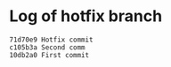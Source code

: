 # Log of hotfix branch

```horfix log
71d70e9 Hotfix commit
c105b3a Second comm
10db2a0 First commit
